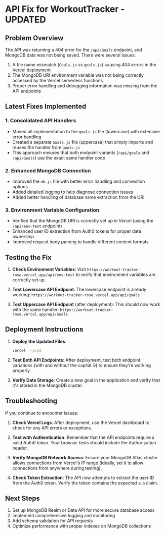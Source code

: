 # API Fix for WorkoutTracker - UPDATED

## Problem Overview

The API was returning a 404 error for the `/api/Goals` endpoint, and MongoDB data was not being saved. There were several issues:

1. A file name mismatch (`Goals.js` vs `goals.js`) causing 404 errors in the Vercel deployment
2. The MongoDB URI environment variable was not being correctly accessed by the Vercel serverless functions
3. Proper error handling and debugging information was missing from the API endpoints

## Latest Fixes Implemented

### 1. Consolidated API Handlers

- Moved all implementation to the `goals.js` file (lowercase) with extensive error handling
- Created a separate `Goals.js` file (uppercase) that simply imports and reuses the handler from `goals.js`
- This approach ensures that both endpoint variants (`/api/goals` and `/api/Goals`) use the exact same handler code

### 2. Enhanced MongoDB Connection

- Improved the `db.js` file with better error handling and connection options
- Added detailed logging to help diagnose connection issues
- Added better handling of database name extraction from the URI

### 3. Environment Variable Configuration

- Verified that the MongoDB URI is correctly set up in Vercel (using the `/api/env-test` endpoint)
- Enhanced user ID extraction from Auth0 tokens for proper data ownership
- Improved request body parsing to handle different content formats

## Testing the Fix

1. **Check Environment Variables**:
   Visit `https://workout-tracker-rose.vercel.app/api/env-test` to verify that environment variables are correctly set up.

2. **Test Lowercase API Endpoint**:
   The lowercase endpoint is already working: `https://workout-tracker-rose.vercel.app/api/goals`

3. **Test Uppercase API Endpoint** (after deployment):
   This should now work with the same handler: `https://workout-tracker-rose.vercel.app/api/Goals`

## Deployment Instructions

1. **Deploy the Updated Files**:
   ```bash
   vercel --prod
   ```

2. **Test Both API Endpoints**:
   After deployment, test both endpoint variations (with and without the capital G) to ensure they're working properly.

3. **Verify Data Storage**:
   Create a new goal in the application and verify that it's stored in the MongoDB cluster.

## Troubleshooting

If you continue to encounter issues:

1. **Check Vercel Logs**: After deployment, use the Vercel dashboard to check for any API errors or exceptions.

2. **Test with Authentication**: Remember that the API endpoints require a valid Auth0 token. Your browser tests should include the Authorization header.

3. **Verify MongoDB Network Access**: Ensure your MongoDB Atlas cluster allows connections from Vercel's IP range (ideally, set it to allow connections from anywhere during testing).

4. **Check Token Extraction**: The API now attempts to extract the user ID from the Auth0 token. Verify the token contains the expected `sub` claim.

## Next Steps

1. Set up MongoDB Realm or Data API for more secure database access
2. Implement comprehensive logging and monitoring
3. Add schema validation for API requests
4. Optimize performance with proper indexes on MongoDB collections 